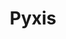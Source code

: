 ---
title: "Pyxis"
hashtag: pyxis
borders:
  - Antlia
  - Hydra
  - Puppis
  - Vela
layout: hashtag
tags:
  - Constellation
---